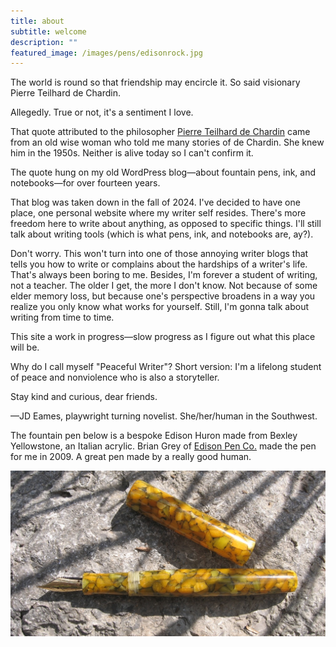 ```yaml
---
title: about
subtitle: welcome
description: ""
featured_image: /images/pens/edisonrock.jpg
---
```



The world is round so that friendship may encircle it. So said visionary Pierre Teilhard de Chardin.

Allegedly. True or not, it's a sentiment I love.

That quote attributed to the philosopher <a href="https://www.britannica.com/biography/Pierre-Teilhard-de-Chardin">Pierre Teilhard de Chardin</a> came from an old wise woman who told me many stories of de Chardin. She knew him in the 1950s. Neither is alive today so I can't confirm it.

The quote hung on my old WordPress blog—about fountain pens, ink, and notebooks—for over fourteen years.

That blog was taken down in the fall of 2024. I've decided to have one place, one personal website where my writer self resides. There's more freedom here to write about anything, as opposed to specific things. I'll still talk about writing tools (which is what pens, ink, and notebooks are, ay?).

Don't worry. This won't turn into one of those annoying writer blogs that tells you how to write or complains about the hardships of a writer's life. That's always been boring to me. Besides, I'm forever a student of writing, not a teacher. The older I get, the more I don't know. Not because of some elder memory loss, but because one's perspective broadens in a way you realize you only know what works for yourself. Still, I'm gonna talk about writing from time to time.

This site a work in progress—slow progress as I figure out what this place will be.


Why do I call myself "Peaceful Writer"? Short version: I'm a lifelong student of peace and nonviolence who is also a storyteller.

Stay kind and curious, dear friends.

—JD Eames, playwright turning novelist. She/her/human in the Southwest.

The fountain pen below is a bespoke Edison Huron made from Bexley Yellowstone, an Italian acrylic. Brian Grey of [Edison Pen Co.](https://edisonpen.com) made the pen for me in 2009. A great pen made by a really good human.


![featured photo: Edison Huron made from Bexley Yellowstone acrylic](/images/pens/edisonrock.jpg)